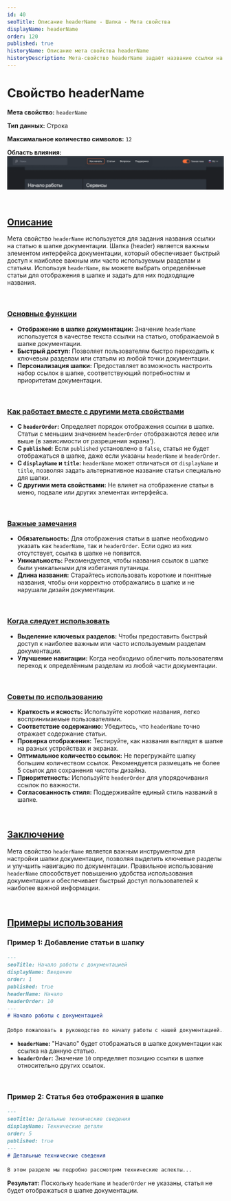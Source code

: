 ```yaml
---
id: 40
seoTitle: Описание headerName - Шапка - Мета свойства
displayName: headerName
order: 120
published: true
historyName: Описание мета свойства headerName
historyDescription: Мета-свойство headerName задаёт название ссылки на статью, отображаемой в шапке документации для быстрого доступа к важным разделам.
---
```


# Свойство headerName

**Мета свойство:** `headerName`

**Тип данных:** Строка

**Максимальное количество символов:** `12`

**Область влияния:**
![Влияние cвойства](https://raw.githubusercontent.com/SolarSpaceTech/product-documentation-help/refs/heads/main/ru/images/header-name.png)

<br/>

## [Описание](description)

Мета свойство `headerName` используется для задания названия ссылки на статью в шапке документации. Шапка (header) является важным элементом интерфейса
документации, который обеспечивает быстрый доступ к наиболее важным или часто используемым разделам и статьям.
Используя `headerName`, вы можете выбрать определённые статьи для отображения в шапке и задать для них подходящие названия.

<br/>

### [Основные функции](basic-functions)

- **Отображение в шапке документации:** Значение `headerName` используется в качестве текста ссылки на статью, отображаемой в шапке документации.
- **Быстрый доступ:** Позволяет пользователям быстро переходить к ключевым разделам или статьям из любой точки документации.
- **Персонализация шапки:** Предоставляет возможность настроить набор ссылок в шапке, соответствующий потребностям и приоритетам документации.

<br/>

### [Как работает вместе с другими мета свойствами](with-other-properties)

- **С `headerOrder`:** Определяет порядок отображения ссылки в шапке. Статьи с меньшим значением `headerOrder` отображаются левее или выше (в зависимости от разрешения экрана').
- **С `published`:** Если `published` установлено в `false`, статья не будет отображаться в шапке, даже если указаны `headerName` и `headerOrder`.
- **С `displayName` и `title`:** `headerName` может отличаться от `displayName` и `title`, позволяя задать альтернативное название статьи специально для шапки.
- **С другими мета свойствами:** Не влияет на отображение статьи в меню, подвале или других элементах интерфейса.

<br/>

### [Важные замечания](notes)

- **Обязательность:** Для отображения статьи в шапке необходимо указать как `headerName`, так и `headerOrder`. Если одно из них отсутствует, ссылка в шапке не появится.
- **Уникальность:** Рекомендуется, чтобы названия ссылок в шапке были уникальными для избегания путаницы.
- **Длина названия:** Старайтесь использовать короткие и понятные названия, чтобы они корректно отображались в шапке и не нарушали дизайн документации.

<br/>

### [Когда следует использовать](when-to-use)

- **Выделение ключевых разделов:** Чтобы предоставить быстрый доступ к наиболее важным или часто используемым разделам документации.
- **Улучшение навигации:** Когда необходимо облегчить пользователям переход к определённым разделам из любой части документации.

<br/>

### [Советы по использованию](advice)

- **Краткость и ясность:** Используйте короткие названия, легко воспринимаемые пользователями.
- **Соответствие содержанию:** Убедитесь, что `headerName` точно отражает содержание статьи.
- **Проверка отображения:** Тестируйте, как названия выглядят в шапке на разных устройствах и экранах.
- **Оптимальное количество ссылок:** Не перегружайте шапку большим количеством ссылок. Рекомендуется размещать не более 5 ссылок для сохранения чистоты дизайна.
- **Приоритетность:** Используйте `headerOrder` для упорядочивания ссылок по важности.
- **Согласованность стиля:** Поддерживайте единый стиль названий в шапке.

<br/>

## [Заключение](conclusion)

Мета свойство `headerName` является важным инструментом для настройки шапки документации, позволяя выделить ключевые разделы и улучшить навигацию по документации.
Правильное использование `headerName` способствует повышению удобства использования документации и обеспечивает быстрый доступ пользователей к наиболее важной информации.

<br/>

## [Примеры использования](examples)

### Пример 1: Добавление статьи в шапку

```md
---
seoTitle: Начало работы с документацией
displayName: Введение
order: 1
published: true
headerName: Начало
headerOrder: 10
---
# Начало работы с документацией

Добро пожаловать в руководство по началу работы с нашей документацией...
```

- **`headerName`:** "Начало" будет отображаться в шапке документации как ссылка на данную статью.
- **`headerOrder`:** Значение `10` определяет позицию ссылки в шапке относительно других ссылок.

<br/>

### Пример 2: Статья без отображения в шапке

```md
---
seoTitle: Детальные технические сведения
displayName: Технические детали
order: 5
published: true
---
# Детальные технические сведения

В этом разделе мы подробно рассмотрим технические аспекты...
```

**Результат:** Поскольку `headerName` и `headerOrder` не указаны, статья не будет отображаться в шапке документации.
